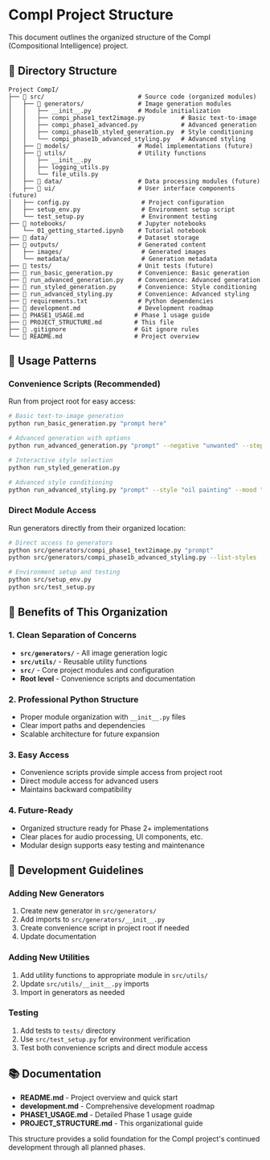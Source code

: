 # CompI Project Structure

This document outlines the organized structure of the CompI (Compositional Intelligence) project.

## 📁 Directory Structure

```
Project CompI/
├── 📁 src/                          # Source code (organized modules)
│   ├── 📁 generators/               # Image generation modules
│   │   ├── __init__.py             # Module initialization
│   │   ├── compi_phase1_text2image.py          # Basic text-to-image
│   │   ├── compi_phase1_advanced.py            # Advanced generation
│   │   ├── compi_phase1b_styled_generation.py  # Style conditioning
│   │   └── compi_phase1b_advanced_styling.py   # Advanced styling
│   ├── 📁 models/                   # Model implementations (future)
│   ├── 📁 utils/                    # Utility functions
│   │   ├── __init__.py
│   │   ├── logging_utils.py
│   │   └── file_utils.py
│   ├── 📁 data/                     # Data processing modules (future)
│   ├── 📁 ui/                       # User interface components (future)
│   ├── config.py                    # Project configuration
│   ├── setup_env.py                 # Environment setup script
│   └── test_setup.py                # Environment testing
├── 📁 notebooks/                    # Jupyter notebooks
│   └── 01_getting_started.ipynb    # Tutorial notebook
├── 📁 data/                         # Dataset storage
├── 📁 outputs/                      # Generated content
│   ├── images/                      # Generated images
│   └── metadata/                    # Generation metadata
├── 📁 tests/                        # Unit tests (future)
├── 🐍 run_basic_generation.py       # Convenience: Basic generation
├── 🐍 run_advanced_generation.py    # Convenience: Advanced generation
├── 🐍 run_styled_generation.py      # Convenience: Style conditioning
├── 🐍 run_advanced_styling.py       # Convenience: Advanced styling
├── 📄 requirements.txt              # Python dependencies
├── 📄 development.md                # Development roadmap
├── 📄 PHASE1_USAGE.md              # Phase 1 usage guide
├── 📄 PROJECT_STRUCTURE.md         # This file
├── 📄 .gitignore                   # Git ignore rules
└── 📄 README.md                    # Project overview
```

## 🚀 Usage Patterns

### Convenience Scripts (Recommended)
Run from project root for easy access:

```bash
# Basic text-to-image generation
python run_basic_generation.py "prompt here"

# Advanced generation with options
python run_advanced_generation.py "prompt" --negative "unwanted" --steps 50

# Interactive style selection
python run_styled_generation.py

# Advanced style conditioning
python run_advanced_styling.py "prompt" --style "oil painting" --mood "dramatic"
```

### Direct Module Access
Run generators directly from their organized location:

```bash
# Direct access to generators
python src/generators/compi_phase1_text2image.py "prompt"
python src/generators/compi_phase1b_advanced_styling.py --list-styles

# Environment setup and testing
python src/setup_env.py
python src/test_setup.py
```

## 🎯 Benefits of This Organization

### 1. **Clean Separation of Concerns**
- **`src/generators/`** - All image generation logic
- **`src/utils/`** - Reusable utility functions
- **`src/`** - Core project modules and configuration
- **Root level** - Convenience scripts and documentation

### 2. **Professional Python Structure**
- Proper module organization with `__init__.py` files
- Clear import paths and dependencies
- Scalable architecture for future expansion

### 3. **Easy Access**
- Convenience scripts provide simple access from project root
- Direct module access for advanced users
- Maintains backward compatibility

### 4. **Future-Ready**
- Organized structure ready for Phase 2+ implementations
- Clear places for audio processing, UI components, etc.
- Modular design supports easy testing and maintenance

## 🔧 Development Guidelines

### Adding New Generators
1. Create new generator in `src/generators/`
2. Add imports to `src/generators/__init__.py`
3. Create convenience script in project root if needed
4. Update documentation

### Adding New Utilities
1. Add utility functions to appropriate module in `src/utils/`
2. Update `src/utils/__init__.py` imports
3. Import in generators as needed

### Testing
1. Add tests to `tests/` directory
2. Use `src/test_setup.py` for environment verification
3. Test both convenience scripts and direct module access

## 📚 Documentation

- **README.md** - Project overview and quick start
- **development.md** - Comprehensive development roadmap
- **PHASE1_USAGE.md** - Detailed Phase 1 usage guide
- **PROJECT_STRUCTURE.md** - This organizational guide

This structure provides a solid foundation for the CompI project's continued development through all planned phases.
